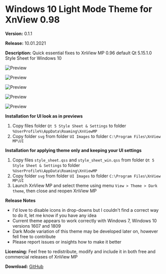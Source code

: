 # Windows 10 Light Mode Theme for XnView 0.98

**Version:** 0.1.1

**Release:** 10.01.2021

**Description:** Quick essential fixes to XnView MP 0.96 default Qt 5.15.1.0 Style Sheet for Windows 10

![Preview](https://user-images.githubusercontent.com/17095595/79745342-8662c200-8321-11ea-9808-e86e33183054.jpg)

![Preview](https://user-images.githubusercontent.com/17095595/79745719-3afce380-8322-11ea-94da-fee346c3ec64.jpg)

![Preview](https://user-images.githubusercontent.com/17095595/79745752-48b26900-8322-11ea-83f8-410b3045946d.jpg)

![Preview](https://user-images.githubusercontent.com/17095595/79745771-523bd100-8322-11ea-8717-910a8fbd7eae.jpg)

![Preview](https://user-images.githubusercontent.com/17095595/79745789-5a940c00-8322-11ea-8cbe-990fb8b43868.jpg)

**Installation for UI look as in previews**
1. Copy files folder `Qt 5 Style Sheet & Settings`
   to folder `%UserProfile%\AppData\Roaming\XnViewMP`
2. Copy folder `svg` from folder `UI Images`
   to folder `C:\Program Files\XnView MP\UI`

**Installation for applying theme only and keeping your UI settings**
1. Copy files `style_sheet.qss` and `style_sheet_win.qss`
   from folder `Qt 5 Style Sheet & Settings`
   to folder `%UserProfile%\AppData\Roaming\XnViewMP`
2. Copy folder `svg` from folder `UI Images`
   to folder `C:\Program Files\XnView MP\UI`
3. Launch XnView MP and select theme using menu
   `View > Theme > Dark theme`, then close and reopen XnView MP
   
**Release Notes**
- I'd love to disable icons in drop-downs but I couldn't find a correct way to do it, let me know if you have any idea
- Current theme appears to work correctly with Windows 7, Windows 10 versions 1607 and 1809
- Dark Mode variation of this theme may be developed later on, however fell free to contribute
- Please report issues or insights how to make it better
   
**Licensing:** Feel free to redistribute, modify and include it in both free and commercial releases of XnView MP

**Download:** [GitHub](https://github.com/bananakid/xnviewmp-w10-qss/blob/master/Windows%2010%20Light%20Mode%20Theme%200.1.1%20for%20XnView%20MP%200.98.7z)
